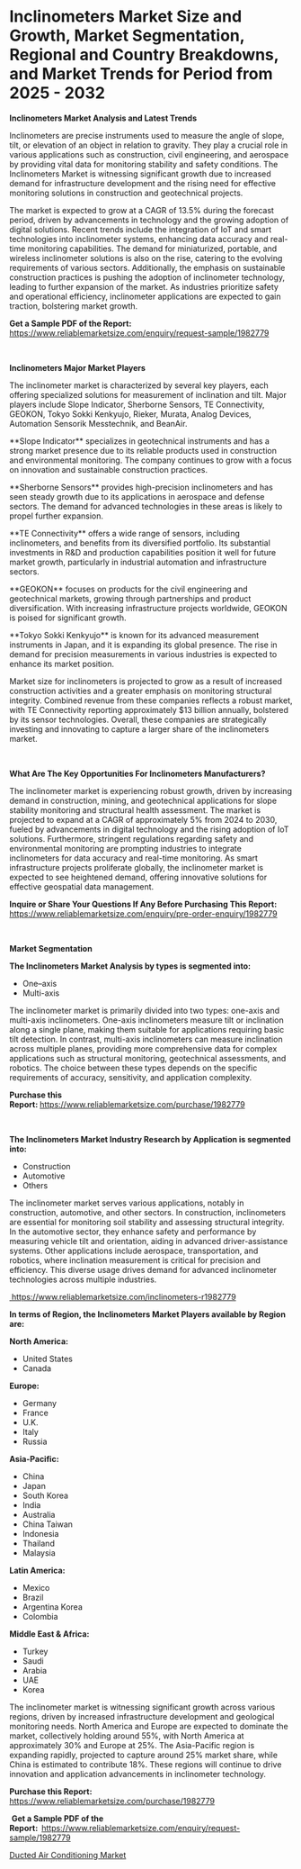 <p><h1>Inclinometers Market Size and Growth, Market Segmentation, Regional and Country Breakdowns, and Market Trends for Period from 2025 -  2032</h1></p><p><strong>Inclinometers Market Analysis and Latest Trends</strong></p>
<p><p>Inclinometers are precise instruments used to measure the angle of slope, tilt, or elevation of an object in relation to gravity. They play a crucial role in various applications such as construction, civil engineering, and aerospace by providing vital data for monitoring stability and safety conditions. The Inclinometers Market is witnessing significant growth due to increased demand for infrastructure development and the rising need for effective monitoring solutions in construction and geotechnical projects.</p><p>The market is expected to grow at a CAGR of 13.5% during the forecast period, driven by advancements in technology and the growing adoption of digital solutions. Recent trends include the integration of IoT and smart technologies into inclinometer systems, enhancing data accuracy and real-time monitoring capabilities. The demand for miniaturized, portable, and wireless inclinometer solutions is also on the rise, catering to the evolving requirements of various sectors. Additionally, the emphasis on sustainable construction practices is pushing the adoption of inclinometer technology, leading to further expansion of the market. As industries prioritize safety and operational efficiency, inclinometer applications are expected to gain traction, bolstering market growth.</p></p>
<p><strong>Get a Sample PDF of the Report:&nbsp;</strong> <a href="https://www.reliablemarketsize.com/enquiry/request-sample/1982779?utm_campaign=2291&utm_medium=2&utm_source=Github&utm_content=ia&utm_term=20022025&utm_id=inclinometers">https://www.reliablemarketsize.com/enquiry/request-sample/1982779</a></p>
<p>&nbsp;</p>
<p><strong>Inclinometers Major Market Players</strong></p>
<p><p>The inclinometer market is characterized by several key players, each offering specialized solutions for measurement of inclination and tilt. Major players include Slope Indicator, Sherborne Sensors, TE Connectivity, GEOKON, Tokyo Sokki Kenkyujo, Rieker, Murata, Analog Devices, Automation Sensorik Messtechnik, and BeanAir.</p><p>**Slope Indicator** specializes in geotechnical instruments and has a strong market presence due to its reliable products used in construction and environmental monitoring. The company continues to grow with a focus on innovation and sustainable construction practices. </p><p>**Sherborne Sensors** provides high-precision inclinometers and has seen steady growth due to its applications in aerospace and defense sectors. The demand for advanced technologies in these areas is likely to propel further expansion.</p><p>**TE Connectivity** offers a wide range of sensors, including inclinometers, and benefits from its diversified portfolio. Its substantial investments in R&D and production capabilities position it well for future market growth, particularly in industrial automation and infrastructure sectors.</p><p>**GEOKON** focuses on products for the civil engineering and geotechnical markets, growing through partnerships and product diversification. With increasing infrastructure projects worldwide, GEOKON is poised for significant growth.</p><p>**Tokyo Sokki Kenkyujo** is known for its advanced measurement instruments in Japan, and it is expanding its global presence. The rise in demand for precision measurements in various industries is expected to enhance its market position.</p><p>Market size for inclinometers is projected to grow as a result of increased construction activities and a greater emphasis on monitoring structural integrity. Combined revenue from these companies reflects a robust market, with TE Connectivity reporting approximately $13 billion annually, bolstered by its sensor technologies. Overall, these companies are strategically investing and innovating to capture a larger share of the inclinometers market.</p></p>
<p>&nbsp;</p>
<p><strong>What Are The Key Opportunities For Inclinometers Manufacturers?</strong></p>
<p><p>The inclinometer market is experiencing robust growth, driven by increasing demand in construction, mining, and geotechnical applications for slope stability monitoring and structural health assessment. The market is projected to expand at a CAGR of approximately 5% from 2024 to 2030, fueled by advancements in digital technology and the rising adoption of IoT solutions. Furthermore, stringent regulations regarding safety and environmental monitoring are prompting industries to integrate inclinometers for data accuracy and real-time monitoring. As smart infrastructure projects proliferate globally, the inclinometer market is expected to see heightened demand, offering innovative solutions for effective geospatial data management.</p></p>
<p><strong>Inquire or Share Your Questions If Any Before Purchasing This Report:</strong> <a href="https://www.reliablemarketsize.com/enquiry/pre-order-enquiry/1982779?utm_campaign=2291&utm_medium=2&utm_source=Github&utm_content=ia&utm_term=20022025&utm_id=inclinometers">https://www.reliablemarketsize.com/enquiry/pre-order-enquiry/1982779</a></p>
<p>&nbsp;</p>
<p><strong>Market Segmentation</strong></p>
<p><strong>The Inclinometers Market Analysis by types is segmented into:</strong></p>
<p><ul><li>One–axis</li><li>Multi-axis</li></ul></p>
<p><p>The inclinometer market is primarily divided into two types: one-axis and multi-axis inclinometers. One-axis inclinometers measure tilt or inclination along a single plane, making them suitable for applications requiring basic tilt detection. In contrast, multi-axis inclinometers can measure inclination across multiple planes, providing more comprehensive data for complex applications such as structural monitoring, geotechnical assessments, and robotics. The choice between these types depends on the specific requirements of accuracy, sensitivity, and application complexity.</p></p>
<p><strong>Purchase this Report:&nbsp;</strong><a href="https://www.reliablemarketsize.com/purchase/1982779?utm_campaign=2291&utm_medium=2&utm_source=Github&utm_content=ia&utm_term=20022025&utm_id=inclinometers">https://www.reliablemarketsize.com/purchase/1982779</a></p>
<p>&nbsp;</p>
<p><strong>The Inclinometers Market Industry Research by Application is segmented into:</strong></p>
<p><ul><li>Construction</li><li>Automotive</li><li>Others</li></ul></p>
<p><p>The inclinometer market serves various applications, notably in construction, automotive, and other sectors. In construction, inclinometers are essential for monitoring soil stability and assessing structural integrity. In the automotive sector, they enhance safety and performance by measuring vehicle tilt and orientation, aiding in advanced driver-assistance systems. Other applications include aerospace, transportation, and robotics, where inclination measurement is critical for precision and efficiency. This diverse usage drives demand for advanced inclinometer technologies across multiple industries.</p></p>
<p><a href="https://www.reliablemarketsize.com/inclinometers-r1982779?utm_campaign=2291&utm_medium=2&utm_source=Github&utm_content=ia&utm_term=20022025&utm_id=inclinometers">&nbsp;https://www.reliablemarketsize.com/inclinometers-r1982779</a></p>
<p><strong>In terms of Region, the Inclinometers Market Players available by Region are:</strong></p>
<p>
    <p> <strong> North America: </strong>
        <ul>
            <li>United States</li>
            <li>Canada</li>
        </ul>
        </p> 
    <p> <strong> Europe: </strong>
        <ul>
            <li>Germany</li>
            <li>France</li>
            <li>U.K.</li>
            <li>Italy</li>
            <li>Russia</li>
        </ul>
        </p> 
    <p> <strong> Asia-Pacific: </strong>
        <ul>
            <li>China</li>
            <li>Japan</li>
            <li>South Korea</li>
            <li>India</li>
            <li>Australia</li>
            <li>China Taiwan</li>
            <li>Indonesia</li>
            <li>Thailand</li>
            <li>Malaysia</li>
        </ul>
        </p> 
    <p> <strong> Latin America: </strong>
        <ul>
            <li>Mexico</li>
            <li>Brazil</li>
            <li>Argentina Korea</li>
            <li>Colombia</li>
        </ul>
        </p> 
    <p> <strong> Middle East & Africa: </strong>
        <ul>
            <li>Turkey</li>
            <li>Saudi</li>
            <li>Arabia</li>
            <li>UAE</li>
            <li>Korea</li>
        </ul>
    </p>
    </p>
<p><p>The inclinometer market is witnessing significant growth across various regions, driven by increased infrastructure development and geological monitoring needs. North America and Europe are expected to dominate the market, collectively holding around 55%, with North America at approximately 30% and Europe at 25%. The Asia-Pacific region is expanding rapidly, projected to capture around 25% market share, while China is estimated to contribute 18%. These regions will continue to drive innovation and application advancements in inclinometer technology.</p></p>
<p><strong>Purchase this Report: </strong><a href="https://www.reliablemarketsize.com/purchase/1982779?utm_campaign=2291&utm_medium=2&utm_source=Github&utm_content=ia&utm_term=20022025&utm_id=inclinometers">https://www.reliablemarketsize.com/purchase/1982779</a></p>
<p>&nbsp;<strong>Get a Sample PDF of the Report:&nbsp;&nbsp;</strong><a href="https://www.reliablemarketsize.com/enquiry/request-sample/1982779?utm_campaign=2291&utm_medium=2&utm_source=Github&utm_content=ia&utm_term=20022025&utm_id=inclinometers">https://www.reliablemarketsize.com/enquiry/request-sample/1982779</a></p>
<p><strong></strong></p>
<p><p><a href="https://github.com/rileymgdorcas/Market-Research-Report-List-1/blob/main/ducted-air-conditioning-market.md?utm_campaign=2291&utm_medium=2&utm_source=Github&utm_content=ia&utm_term=20022025&utm_id=inclinometers">Ducted Air Conditioning Market</a></p></p>